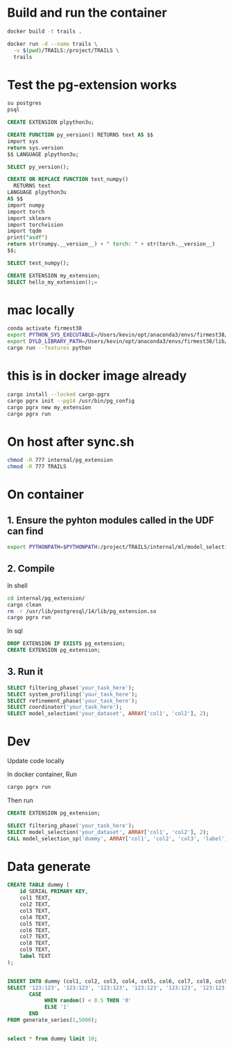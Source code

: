 

# Build and run the container

```bash
docker build -t trails .

docker run -d --name trails \
  -v $(pwd)/TRAILS:/project/TRAILS \
  trails
```

# Test the pg-extension works

```sql
su postgres
psql

CREATE EXTENSION plpython3u;

CREATE FUNCTION py_version() RETURNS text AS $$
import sys
return sys.version
$$ LANGUAGE plpython3u;

SELECT py_version();

CREATE OR REPLACE FUNCTION test_numpy()
  RETURNS text
LANGUAGE plpython3u
AS $$
import numpy
import torch
import sklearn
import torchvision
import tqdm
print("asdf")
return str(numpy.__version__) + " torch: " + str(torch.__version__)
$$;

SELECT test_numpy();

CREATE EXTENSION my_extension;
SELECT hello_my_extension();=
```

# mac locally
```bash
conda activate firmest38
export PYTHON_SYS_EXECUTABLE=/Users/kevin/opt/anaconda3/envs/firmest38/bin/python
export DYLD_LIBRARY_PATH=/Users/kevin/opt/anaconda3/envs/firmest38/lib/:$DYLD_LIBRARY_PATH
cargo run --features python
```

# this is in docker image already
```bash
cargo install --locked cargo-pgrx
cargo pgrx init --pg14 /usr/bin/pg_config
cargo pgrx new my_extension
cargo pgrx run
```

# On host after sync.sh
```bash
chmod -R 777 internal/pg_extension
chmod -R 777 TRAILS
```

# On container

## 1. Ensure the pyhton modules called in the UDF can find
```bash
export PYTHONPATH=$PYTHONPATH:/project/TRAILS/internal/ml/model_selection
```

## 2. Compile

In shell

```bash
cd internal/pg_extension/
cargo clean
rm -r /usr/lib/postgresql/14/lib/pg_extension.so
cargo pgrx run
```

In sql

```sql
DROP EXTENSION IF EXISTS pg_extension;
CREATE EXTENSION pg_extension;
```

## 3. Run it
```sql
SELECT filtering_phase('your_task_here');
SELECT system_profiling('your_task_here');
SELECT refinement_phase('your_task_here');
SELECT coordinator('your_task_here');
SELECT model_selection('your_dataset', ARRAY['col1', 'col2'], 2);
```

# Dev

Update code locally

In docker container, Run 

```bash
cargo pgrx run
```

Then run

```sql
CREATE EXTENSION pg_extension;

SELECT filtering_phase('your_task_here');
SELECT model_selection('your_dataset', ARRAY['col1', 'col2'], 2);
CALL model_selection_sp('dummy', ARRAY['col1', 'col2', 'col3', 'label'], 2);
```

# Data generate

```sql
CREATE TABLE dummy (
    id SERIAL PRIMARY KEY,
    col1 TEXT,
    col2 TEXT,
    col3 TEXT,
    col4 TEXT,
    col5 TEXT,
    col6 TEXT,
    col7 TEXT,
    col8 TEXT,
    col9 TEXT,
    label TEXT
);


INSERT INTO dummy (col1, col2, col3, col4, col5, col6, col7, col8, col9, label)
SELECT '123:123', '123:123', '123:123', '123:123', '123:123', '123:123', '123:123', '123:123', '123:123',
       CASE 
            WHEN random() < 0.5 THEN '0'
            ELSE '1'
       END
FROM generate_series(1,5000);


select * from dummy limit 10;

```









